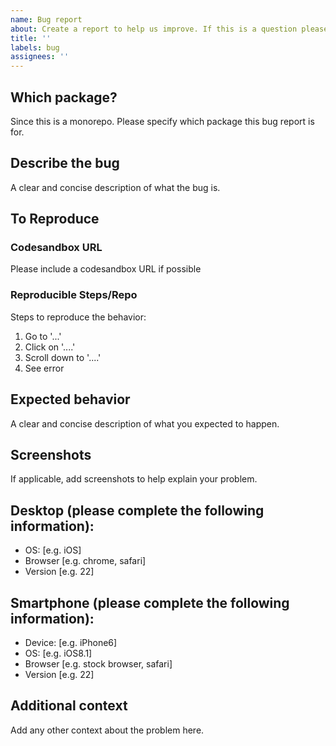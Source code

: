 ```yaml
---
name: Bug report
about: Create a report to help us improve. If this is a question please use Discussions.
title: ''
labels: bug
assignees: ''
---
```


<!-- If this is more of a question on how i18n should work or you have not narrowed down the issue to be 1 of our packages, please use Discussions instead -->

## Which package?

Since this is a monorepo. Please specify which package this bug report is for.

## Describe the bug

A clear and concise description of what the bug is.

## To Reproduce

### Codesandbox URL

Please include a codesandbox URL if possible

### Reproducible Steps/Repo

Steps to reproduce the behavior:

1. Go to '...'
2. Click on '....'
3. Scroll down to '....'
4. See error

## Expected behavior

A clear and concise description of what you expected to happen.

## Screenshots

If applicable, add screenshots to help explain your problem.

## Desktop (please complete the following information):

- OS: [e.g. iOS]
- Browser [e.g. chrome, safari]
- Version [e.g. 22]

## Smartphone (please complete the following information):

- Device: [e.g. iPhone6]
- OS: [e.g. iOS8.1]
- Browser [e.g. stock browser, safari]
- Version [e.g. 22]

## Additional context

Add any other context about the problem here.

